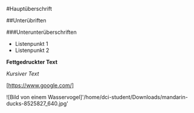 


#Hauptüberschrift

##Unterübriften

###Unterunterüberschriften

- Listenpunkt 1
- Listenpunkt 2

**Fettgedruckter Text**

*Kursiver Text*

[https://www.google.com/]

![Bild von einem Wasservogel]'/home/dci-student/Downloads/mandarin-ducks-8525827_640.jpg' 
